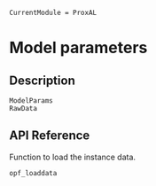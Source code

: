 ```@meta
CurrentModule = ProxAL
```

# Model parameters

## Description

```@docs
ModelParams
RawData
```

## API Reference

Function to load the instance data.
```@docs
opf_loaddata
```
